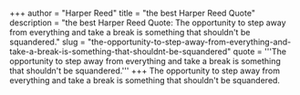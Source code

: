 +++
author = "Harper Reed"
title = "the best Harper Reed Quote"
description = "the best Harper Reed Quote: The opportunity to step away from everything and take a break is something that shouldn't be squandered."
slug = "the-opportunity-to-step-away-from-everything-and-take-a-break-is-something-that-shouldnt-be-squandered"
quote = '''The opportunity to step away from everything and take a break is something that shouldn't be squandered.'''
+++
The opportunity to step away from everything and take a break is something that shouldn't be squandered.
